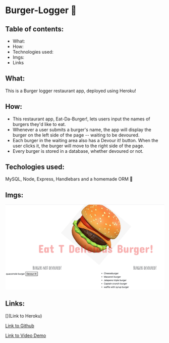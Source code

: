 # Burger-Logger 🍔

## Table of contents:
* What:
* How:
* Technologies used:
* Imgs:
* Links 

## What:
This is a Burger logger restaurant app, deployed using Heroku!

## How:
* This restaurant app, Eat-Da-Burger!, lets users input the names of burgers they'd like to eat. 
* Whenever a user submits a burger's name, the app will display the burger on the left side of the page -- waiting to be devoured.
* Each burger in the waiting area also has a Devour it! button. When the user clicks it, the burger will move to the right side of the page.
* Every burger is stored in a database, whether devoured or not.

## Techologies used:
MySQL, Node, Express, Handlebars and a homemade ORM 🍬

## Imgs:

![screenshot](public/assets/imgs/burgerapp.png)

## Links:

[](Link to Heroku)

[Link to Github](https://github.com/teresaheidt/Burger-Logger.git)

[Link to Video Demo](https://drive.google.com/file/d/12bTZAOrDmkX-9-ct9BbwNHGBgeav5ZMP/view)